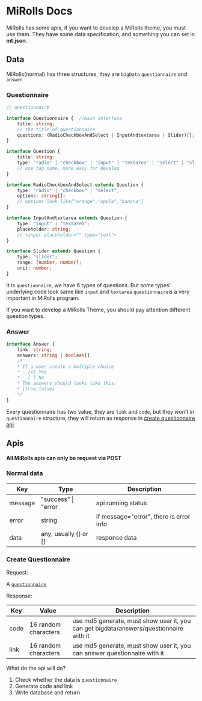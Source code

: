 # MiRolls Docs

MiRolls has some apis, if you want to develop a MiRolls theme, you must use them. They have some data specification, and
something you can set in **mt.json**.

## Data

MiRolls(normal) has three structures, they are ```bigData``` ```questionnaire``` and ```answer```

### Questionnaire

```typescript
// questionnaire

interface Questionnaire {  //main interface
    title: string;
    // the title of questionnaire
    questions: (RadioCheckboxAndSelect | InputAndtextarea | Slider)[];
}

interface Question {
    title: string;
    type: "radio" | "checkbox" | "input" | "textarea" | "select" | "slider";
    // use tag name, more easy for develop
}

interface RadioCheckboxAndSelect extends Question {
    type: "radio" | "checkbox" | "select";
    options: string[];
    // options look like["orange","apple","banana"]
}

interface InputAndtextarea extends Question {
    type: "input" | "textarea";
    placeholder: string;
    // <input placeholder="" type="text">
}

interface Slider extends Question {
    type: "slider";
    range: [number, number];
    unit: number;
}
```

It is ```questionnaire```, we have 6 types of questions. But some types' underlying code look same like ```input```
and ```textarea```
```questionnaire```is a very important in MiRolls program.

If you want to develop a MiRolls Theme, you should pay attention different question types.

### Answer

```typescript
interface Answer {
    link: string;
    answers: string | boolean[]
    /* 
    * If a user create a multiple choice
    * - [x] Yes
    * - [ ] No
    * The answers should looks like this:
    * [true,false]
    */
}

```

Every questionnaire has two value, they are ```link``` and ```code```, but they won't in ```questionnaire``` structure,
they will return as response in [create questionnaire api](#create-questionnaire)

## Apis

**All MiRolls apis can only be request via POST**

### Normal data

| Key     | Type                  | Description                             |
|---------|-----------------------|-----------------------------------------|
| message | "success" \| "error   | api running status                      |
| error   | string                | if message="error", there is error info |
| data    | any, usually {} or [] | response data                           |

### Create Questionnaire

Request:

A [```questionnaire```](#Questionnaire)

Response:

| Key  | Value                | Description                                                                            |
|------|----------------------|----------------------------------------------------------------------------------------|
| code | 16 random characters | use md5 generate, must show user it, you can get bigdata/answers/questionnaire with it |
| link | 16 random characters | use md5 generate, must show user it, you can answer questionnaire with it              |

What do the api will do?
1. Check whether the data is ```questionnaire```
2. Generate code and link
3. Write database and return